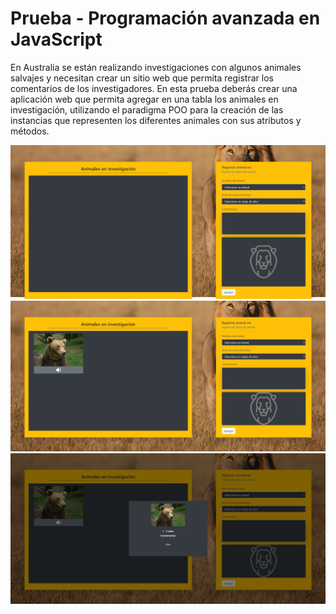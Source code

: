 # Prueba - Programación avanzada en JavaScript

En Australia se están realizando investigaciones con algunos animales salvajes y necesitan
crear un sitio web que permita registrar los comentarios de los investigadores. En esta prueba
deberás crear una aplicación web que permita agregar en una tabla los animales en
investigación, utilizando el paradigma POO para la creación de las instancias que representen
los diferentes animales con sus atributos y métodos.

![animal](screenshot/animal1.png)
![animal](screenshot/animal2.png)
![animal](screenshot/animal3.png)